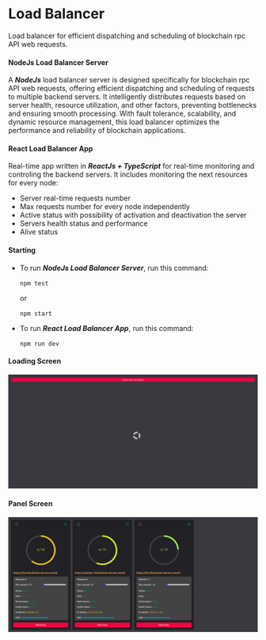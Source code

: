 # Load Balancer
Load balancer for efficient dispatching and scheduling of blockchain rpc API web requests.


#### NodeJs Load Balancer Server
A ***NodeJs*** load balancer server is designed specifically for blockchain rpc API web requests, offering efficient dispatching and scheduling of requests to multiple backend servers. It intelligently distributes requests based on server health, resource utilization, and other factors, preventing bottlenecks and ensuring smooth processing. With fault tolerance, scalability, and dynamic resource management, this load balancer optimizes the performance and reliability of blockchain applications.

#### React Load Balancer App
Real-time app written in ***ReactJs + TypeScript*** for real-time monitoring and controling the backend servers.
It includes monitoring the next resources for every node:
  - Server real-time requests number
  - Max requests number for every node independently
  - Active status with possibility of activation and deactivation the server
  - Servers health status and performance
  - Alive status

#### Starting
- To run ***NodeJs Load Balancer Server***, run this command:

  ```
  npm test
  ```
  or
  ```
  npm start
  ```
- To run ***React Load Balancer App***, run this command:

  ```
  npm run dev
  ```
  
#### Loading Screen
![alt text](https://raw.githubusercontent.com/vanja032/Load_Balancer/main/Screens/Screen_01.png)

#### Panel Screen
![alt text](https://raw.githubusercontent.com/vanja032/Load_Balancer/main/Screens/Screen_02.png)
